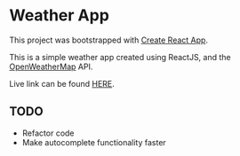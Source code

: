 # Weather App

This project was bootstrapped with [Create React App](https://github.com/facebookincubator/create-react-app).

This is a simple weather app created using ReactJS, and the [OpenWeatherMap](https://openweathermap.org) API.

Live link can be found [HERE](https://jasperong.github.io/weather-app).

## TODO

- Refactor code
- Make autocomplete functionality faster